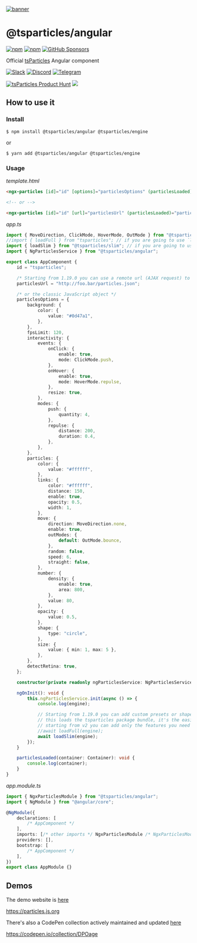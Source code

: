 [![banner](https://particles.js.org/images/banner3.png)](https://particles.js.org)

# @tsparticles/angular

[![npm](https://img.shields.io/npm/v/@tsparticles/angular)](https://www.npmjs.com/package/ng-particles) [![npm](https://img.shields.io/npm/dm/@tsparticles/angular)](https://www.npmjs.com/package/@tsparticles/angular) [![GitHub Sponsors](https://img.shields.io/github/sponsors/matteobruni)](https://github.com/sponsors/matteobruni)

Official [tsParticles](https://github.com/matteobruni/tsparticles) Angular component

[![Slack](https://particles.js.org/images/slack.png)](https://join.slack.com/t/tsparticles/shared_invite/enQtOTcxNTQxNjQ4NzkxLWE2MTZhZWExMWRmOWI5MTMxNjczOGE1Yjk0MjViYjdkYTUzODM3OTc5MGQ5MjFlODc4MzE0N2Q1OWQxZDc1YzI) [![Discord](https://particles.js.org/images/discord.png)](https://discord.gg/hACwv45Hme) [![Telegram](https://particles.js.org/images/telegram.png)](https://t.me/tsparticles)

[![tsParticles Product Hunt](https://api.producthunt.com/widgets/embed-image/v1/featured.svg?post_id=186113&theme=light)](https://www.producthunt.com/posts/tsparticles?utm_source=badge-featured&utm_medium=badge&utm_souce=badge-tsparticles") <a href="https://www.buymeacoffee.com/matteobruni"><img src="https://img.buymeacoffee.com/button-api/?text=Buy me a beer&emoji=🍺&slug=matteobruni&button_colour=5F7FFF&font_colour=ffffff&font_family=Arial&outline_colour=000000&coffee_colour=FFDD00"></a>

## How to use it

### Install

```shell
$ npm install @tsparticles/angular @tsparticles/engine
```

or

```shell
$ yarn add @tsparticles/angular @tsparticles/engine
```

### Usage

_template.html_

```html
<ngx-particles [id]="id" [options]="particlesOptions" (particlesLoaded)="particlesLoaded($event)"></ngx-particles>

<!-- or -->

<ngx-particles [id]="id" [url]="particlesUrl" (particlesLoaded)="particlesLoaded($event)"></ngx-particles>
```

_app.ts_

```typescript
import { MoveDirection, ClickMode, HoverMode, OutMode } from "@tsparticles/engine";
//import { loadFull } from "tsparticles"; // if you are going to use `loadFull`, install the "tsparticles" package too.
import { loadSlim } from "@tsparticles/slim"; // if you are going to use `loadSlim`, install the "@tsparticles/slim" package too.
import { NgParticlesService } from "@tsparticles/angular";

export class AppComponent {
    id = "tsparticles";

    /* Starting from 1.19.0 you can use a remote url (AJAX request) to a JSON with the configuration */
    particlesUrl = "http://foo.bar/particles.json";

    /* or the classic JavaScript object */
    particlesOptions = {
        background: {
            color: {
                value: "#0d47a1",
            },
        },
        fpsLimit: 120,
        interactivity: {
            events: {
                onClick: {
                    enable: true,
                    mode: ClickMode.push,
                },
                onHover: {
                    enable: true,
                    mode: HoverMode.repulse,
                },
                resize: true,
            },
            modes: {
                push: {
                    quantity: 4,
                },
                repulse: {
                    distance: 200,
                    duration: 0.4,
                },
            },
        },
        particles: {
            color: {
                value: "#ffffff",
            },
            links: {
                color: "#ffffff",
                distance: 150,
                enable: true,
                opacity: 0.5,
                width: 1,
            },
            move: {
                direction: MoveDirection.none,
                enable: true,
                outModes: {
                    default: OutMode.bounce,
                },
                random: false,
                speed: 6,
                straight: false,
            },
            number: {
                density: {
                    enable: true,
                    area: 800,
                },
                value: 80,
            },
            opacity: {
                value: 0.5,
            },
            shape: {
                type: "circle",
            },
            size: {
                value: { min: 1, max: 5 },
            },
        },
        detectRetina: true,
    };

    constructor(private readonly ngParticlesService: NgParticlesService) {}

    ngOnInit(): void {
        this.ngParticlesService.init(async () => {
            console.log(engine);

            // Starting from 1.19.0 you can add custom presets or shape here, using the current tsParticles instance (main)
            // this loads the tsparticles package bundle, it's the easiest method for getting everything ready
            // starting from v2 you can add only the features you need reducing the bundle size
            //await loadFull(engine);
            await loadSlim(engine);
        });
    }

    particlesLoaded(container: Container): void {
        console.log(container);
    }
}
```

_app.module.ts_

```typescript
import { NgxParticlesModule } from "@tsparticles/angular";
import { NgModule } from "@angular/core";

@NgModule({
    declarations: [
        /* AppComponent */
    ],
    imports: [/* other imports */ NgxParticlesModule /* NgxParticlesModule is required*/],
    providers: [],
    bootstrap: [
        /* AppComponent */
    ],
})
export class AppModule {}
```

## Demos

The demo website is [here](https://particles.js.org)

<https://particles.js.org>

There's also a CodePen collection actively maintained and updated [here](https://codepen.io/collection/DPOage)

<https://codepen.io/collection/DPOage>
